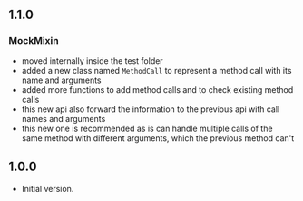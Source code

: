 ## 1.1.0

### MockMixin

- moved internally inside the test folder
- added a new class named `MethodCall` to represent a method call with its name and arguments
- added more functions to add method calls and to check existing method calls
- this new api also forward the information to the previous api with call names and arguments
- this new one is recommended as is can handle multiple calls of the same method with different arguments, which the previous method can't

## 1.0.0

- Initial version.
